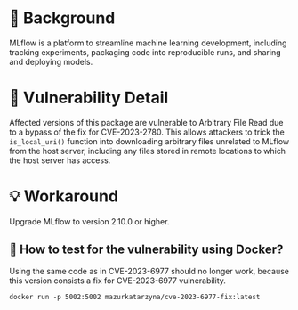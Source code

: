# :mag_right: Background
MLflow is a platform to streamline machine learning development, including tracking experiments, packaging code into reproducible runs, and sharing and deploying models.

# :bug: Vulnerability Detail
Affected versions of this package are vulnerable to Arbitrary File Read due to a bypass of the fix for CVE-2023-2780. This allows attackers to trick the `is_local_uri()` function into downloading arbitrary files unrelated to MLflow from the host server, including any files stored in remote locations to which the host server has access.

# :bulb: Workaround
Upgrade MLflow to version 2.10.0 or higher.

## :whale: How to test for the vulnerability using Docker?

Using the same code as in CVE-2023-6977 should no longer work, because this version consists a fix for CVE-2023-6977 vulnerability. 

```
docker run -p 5002:5002 mazurkatarzyna/cve-2023-6977-fix:latest
```
